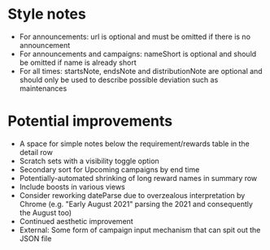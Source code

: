 # Style notes
- For announcements: url is optional and must be omitted if there is no announcement
- For announcements and campaigns: nameShort is optional and should be omitted if name is already short
- For all times: startsNote, endsNote and distributionNote are optional and should only be used to describe possible deviation such as maintenances

# Potential improvements
- A space for simple notes below the requirement/rewards table in the detail row
- Scratch sets with a visibility toggle option
- Secondary sort for Upcoming campaigns by end time
- Potentially-automated shrinking of long reward names in summary row
- Include boosts in various views
- Consider reworking dateParse due to overzealous interpretation by Chrome (e.g. "Early August 2021" parsing the 2021 and consequently the August too)
- Continued aesthetic improvement
- External: Some form of campaign input mechanism that can spit out the JSON file

